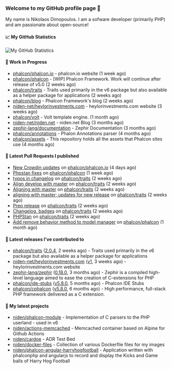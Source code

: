 ### Welcome to my GitHub profile page 👋

My name is Nikolaos Dimopoulos. I am a sofware developer (primarily PHP) and am passionate about open-source!

#### 📈 My GitHub Statistics

![My GitHub Statistics](https://github-readme-stats.vercel.app/api?username=niden&show_icons=true&count_private=true&hide_title=true&theme=transparent)

#### 👷 Work in Progress

- [phalcon/phalcon.io](https://github.com/phalcon/phalcon.io) - phalcon.io website (1 week ago)
- [phalcon/phalcon](https://github.com/phalcon/phalcon) - [WIP] Phalcon Framework. Work will continue after release of v5.0 (2 weeks ago)
- [phalcon/traits](https://github.com/phalcon/traits) - Traits used primarily in the v6 package but also available as a helper package for applications (2 weeks ago)
- [phalcon/blog](https://github.com/phalcon/blog) - Phalcon Framework&#39;s blog (2 weeks ago)
- [niden-net/heylorinvestments.com](https://github.com/niden-net/heylorinvestments.com) - heylorinvestments.com website (3 weeks ago)
- [phalcon/volt](https://github.com/phalcon/volt) - Volt template engine. (1 month ago)
- [niden-net/niden.net](https://github.com/niden-net/niden.net) - niden.net Blog (3 months ago)
- [zephir-lang/documentation](https://github.com/zephir-lang/documentation) - Zephir Documentation (3 months ago)
- [phalcon/annotations](https://github.com/phalcon/annotations) - Phalon Annotations parser (4 months ago)
- [phalcon/assets](https://github.com/phalcon/assets) - This repository holds all the assets that Phalcon sites use (4 months ago)

#### 🔨 Latest Pull Requests I published

- [New Crowdin updates](https://github.com/phalcon/phalcon.io/pull/287) on [phalcon/phalcon.io](https://github.com/phalcon/phalcon.io) (4 days ago)
- [Phpstan fixes](https://github.com/phalcon/phalcon/pull/563) on [phalcon/phalcon](https://github.com/phalcon/phalcon) (1 week ago)
- [typos in changelog](https://github.com/phalcon/traits/pull/48) on [phalcon/traits](https://github.com/phalcon/traits) (2 weeks ago)
- [Align develop with master](https://github.com/phalcon/traits/pull/47) on [phalcon/traits](https://github.com/phalcon/traits) (2 weeks ago)
- [Aligning with master](https://github.com/phalcon/traits/pull/46) on [phalcon/traits](https://github.com/phalcon/traits) (2 weeks ago)
- [aligning with master; updates for new release](https://github.com/phalcon/traits/pull/45) on [phalcon/traits](https://github.com/phalcon/traits) (2 weeks ago)
- [Prep release](https://github.com/phalcon/traits/pull/44) on [phalcon/traits](https://github.com/phalcon/traits) (2 weeks ago)
- [Changelog, badges](https://github.com/phalcon/traits/pull/43) on [phalcon/traits](https://github.com/phalcon/traits) (2 weeks ago)
- [PHPStan](https://github.com/phalcon/traits/pull/42) on [phalcon/traits](https://github.com/phalcon/traits) (2 weeks ago)
- [Add remove behavior method to model manager](https://github.com/phalcon/phalcon/pull/555) on [phalcon/phalcon](https://github.com/phalcon/phalcon) (1 month ago)

#### 🔭 Latest releases I've contributed to

- [phalcon/traits](https://github.com/phalcon/traits) ([2.0.4](https://github.com/phalcon/traits/releases/tag/2.0.4), 2 weeks ago) - Traits used primarily in the v6 package but also available as a helper package for applications
- [niden-net/heylorinvestments.com](https://github.com/niden-net/heylorinvestments.com) ([v1](https://github.com/niden-net/heylorinvestments.com/releases/tag/v1), 3 weeks ago) - heylorinvestments.com website
- [zephir-lang/zephir](https://github.com/zephir-lang/zephir) ([0.18.0](https://github.com/zephir-lang/zephir/releases/tag/0.18.0), 3 months ago) - Zephir is a compiled high-level language aimed to ease the creation of C-extensions for PHP
- [phalcon/ide-stubs](https://github.com/phalcon/ide-stubs) ([v5.8.0](https://github.com/phalcon/ide-stubs/releases/tag/v5.8.0), 5 months ago) - Phalcon IDE Stubs
- [phalcon/cphalcon](https://github.com/phalcon/cphalcon) ([v5.8.0](https://github.com/phalcon/cphalcon/releases/tag/v5.8.0), 6 months ago) - High performance, full-stack PHP framework delivered as a C extension.

#### 🌱 My latest projects

- [niden/phalcon-module](https://github.com/niden/phalcon-module) - Implementation of C parsers to the PHP userland - used in v6
- [niden/actions-memcached](https://github.com/niden/actions-memcached) - Memcached container based on Alpine for Github Actions
- [niden/cardoe](https://github.com/niden/cardoe) - ADR Test Bed
- [niden/docker-files](https://github.com/niden/docker-files) - Collection of various Dockerfile files for my images
- [niden/phalcon-angular-harryhogfootball](https://github.com/niden/phalcon-angular-harryhogfootball) - Application written with phalconphp and angularjs to record and display the Kicks and Game balls of Harry Hog Football


